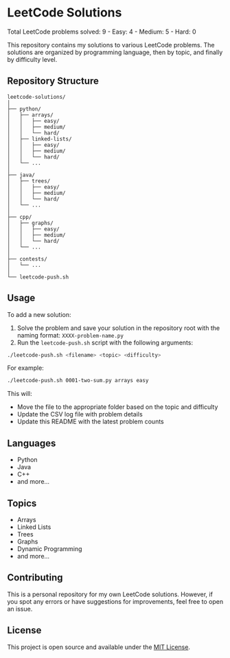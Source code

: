 # LeetCode Solutions

Total LeetCode problems solved: 9 - Easy: 4 - Medium: 5 - Hard: 0

This repository contains my solutions to various LeetCode problems. The solutions are organized by programming language, then by topic, and finally by difficulty level.

## Repository Structure
```
leetcode-solutions/
│
├── python/
│   ├── arrays/
│   │   ├── easy/
│   │   ├── medium/
│   │   └── hard/
│   ├── linked-lists/
│   │   ├── easy/
│   │   ├── medium/
│   │   └── hard/
│   └── ...
│
├── java/
│   ├── trees/
│   │   ├── easy/
│   │   ├── medium/
│   │   └── hard/
│   └── ...
│
├── cpp/
│   ├── graphs/
│   │   ├── easy/
│   │   ├── medium/
│   │   └── hard/
│   └── ...
│
├── contests/
│   └── ...
│
└── leetcode-push.sh
```

## Usage
To add a new solution:
1. Solve the problem and save your solution in the repository root with the naming format: `XXXX-problem-name.py`
2. Run the `leetcode-push.sh` script with the following arguments:

```bash
./leetcode-push.sh <filename> <topic> <difficulty>
```

For example:

```bash
./leetcode-push.sh 0001-two-sum.py arrays easy
```

This will:
- Move the file to the appropriate folder based on the topic and difficulty
- Update the CSV log file with problem details
- Update this README with the latest problem counts

## Languages
- Python
- Java
- C++
- and more...

## Topics
- Arrays
- Linked Lists
- Trees
- Graphs
- Dynamic Programming
- and more...

## Contributing
This is a personal repository for my own LeetCode solutions. However, if you spot any errors or have suggestions for improvements, feel free to open an issue.

## License
This project is open source and available under the [MIT License](LICENSE).
